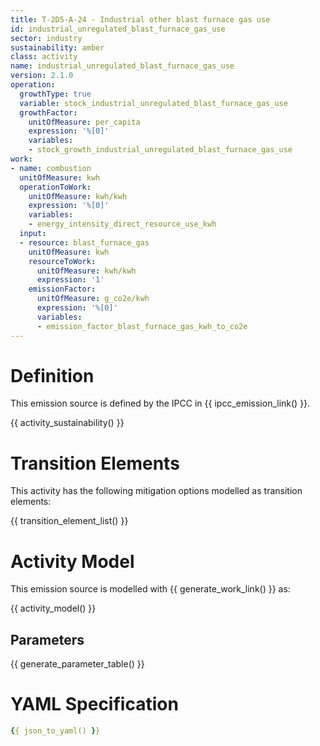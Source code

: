 ```yaml
---
title: T-2D5-A-24 - Industrial other blast furnace gas use
id: industrial_unregulated_blast_furnace_gas_use
sector: industry
sustainability: amber
class: activity
name: industrial_unregulated_blast_furnace_gas_use
version: 2.1.0
operation:
  growthType: true
  variable: stock_industrial_unregulated_blast_furnace_gas_use
  growthFactor:
    unitOfMeasure: per_capita
    expression: '%[0]'
    variables:
    - stock_growth_industrial_unregulated_blast_furnace_gas_use
work:
- name: combustion
  unitOfMeasure: kwh
  operationToWork:
    unitOfMeasure: kwh/kwh
    expression: '%[0]'
    variables:
    - energy_intensity_direct_resource_use_kwh
  input:
  - resource: blast_furnace_gas
    unitOfMeasure: kwh
    resourceToWork:
      unitOfMeasure: kwh/kwh
      expression: '1'
    emissionFactor:
      unitOfMeasure: g_co2e/kwh
      expression: '%[0]'
      variables:
      - emission_factor_blast_furnace_gas_kwh_to_co2e
---
```

# Definition
This emission source is defined by the IPCC in {{ ipcc_emission_link() }}.


{{ activity_sustainability() }}

# Transition Elements

This activity has the following mitigation options modelled as transition elements:

{{ transition_element_list() }}

# Activity Model
This emission source is modelled with {{ generate_work_link() }} as:

{{ activity_model() }}

## Parameters

{{ generate_parameter_table() }}

# YAML Specification

```yaml
{{ json_to_yaml() }}
```